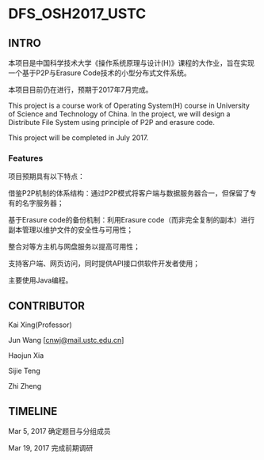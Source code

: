 # DFS_OSH2017_USTC

## INTRO

本项目是中国科学技术大学《操作系统原理与设计(H)》课程的大作业，旨在实现一个基于P2P与Erasure Code技术的小型分布式文件系统。

本项目目前仍在进行，预期于2017年7月完成。

This project is a course work of Operating System(H) course in University of Science and Technology of China. In the project,
we will design a Distribute File System using principle of P2P and erasure code.

This project will be completed in July 2017.

### Features

项目预期具有以下特点：

借鉴P2P机制的体系结构：通过P2P模式将客户端与数据服务器合一，但保留了专有的名字服务器；

基于Erasure code的备份机制：利用Erasure code（而非完全复制的副本）进行副本管理以维护文件的安全性与可用性；

整合对等方主机与网盘服务以提高可用性；

支持客户端、网页访问，同时提供API接口供软件开发者使用；

主要使用Java编程。

## CONTRIBUTOR

Kai Xing(Professor)

Jun Wang		[cnwj@mail.ustc.edu.cn]

Haojun Xia

Sijie Teng

Zhi Zheng

## TIMELINE

Mar 5, 2017	确定题目与分组成员

Mar 19, 2017	完成前期调研


